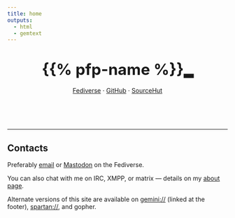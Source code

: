 ```yaml
---
title: home
outputs:
  - html
  - gemtext
---
```


<center class="hero" style="margin-bottom: 5rem;">

<h1><span style="font-size: 2.2rem;">{{% pfp-name %}}</span><span class="blink" style="font-family: var(--mono-font)">▂</span></h1>

[Fediverse](https://tilde.zone/@hedy) ⋅ [GitHub](https://github.com/hedyhli) ⋅ [SourceHut](https://sr.ht/~hedy)

</center>

---

## Contacts

Preferably <a rel="me" href="mailto:hedy.dev@protonmail.com">email</a> or
<a rel="me" href="https://tilde.zone/@hedy">Mastodon</a> on the Fediverse.

You can also chat with me on IRC, XMPP, or matrix — details on my [about
page](/about/).

Alternate versions of this site are available on
[gemini://](https://gemini.circumlunar.space) (linked at the footer),
[spartan://](https://portal.mozz.us/gemini/spartan.mozz.us), and gopher.

